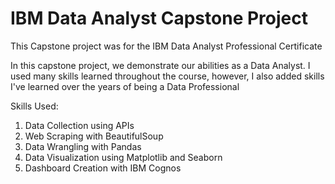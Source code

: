 <h1>IBM Data Analyst Capstone Project</h1>
<div>
  <p>This Capstone project was for the IBM Data Analyst Professional Certificate</p>
  <p>In this capstone project, we demonstrate our abilities as a Data Analyst. I used many skills learned throughout the course, however, I also added skills I've learned over the years of being a Data Professional</p>
   <p>Skills Used:</p>
  <ol>
    <li>Data Collection using APIs</li>
    <li>Web Scraping with BeautifulSoup</li>
    <li>Data Wrangling with Pandas</li>
    <li>Data Visualization using Matplotlib and Seaborn</li>
    <li>Dashboard Creation with IBM Cognos</li>
  </ol>
  <footer></footer>
</div>
